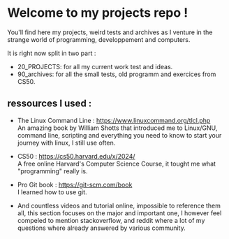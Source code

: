 # Welcome to my projects repo !

You'll find here my projects, weird tests and archives as I venture in the strange world of programming, developpement and computers.

It is right now split in two part : 
- 20_PROJECTS: for all my current work test and ideas.
- 90_archives: for all the small tests, old programm and exercices from CS50.



## ressources I used :

- The Linux Command Line : https://www.linuxcommand.org/tlcl.php  
    An amazing book by William Shotts that introduced me to Linux/GNU, command line, scripting and everything you need to know to start your journey with linux, I still use often.

- CS50 : https://cs50.harvard.edu/x/2024/  
    A free online Harvard's Computer Science Course, it tought me what "programming" really is.
    
- Pro Git book : https://git-scm.com/book  
    I learned how to use git.
    
- And countless videos and tutorial online, impossible to reference them all, this section focuses on the major and important one, I however feel compeled to mention stackoverflow, and reddit where a lot of my questions where already answered by various community. 

